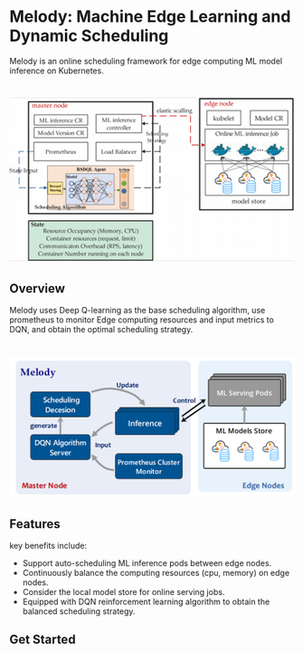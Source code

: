 # Melody: Machine Edge Learning and Dynamic Scheduling 
Melody is an online scheduling framework for 
edge computing ML model inference on Kubernetes. 
<h1 align="center">
    <img src="docs/img/overview.png" alt="logo" width="800">
</h1>

## Overview
Melody uses Deep Q-learning as the base scheduling algorithm, use prometheus to monitor Edge computing resources and input metrics to DQN, and obtain the optimal scheduling strategy.

<h1 align="center">
    <img src="docs/img/struct.png" alt="logo" width="800">
</h1>

## Features
key benefits include:
- Support auto-scheduling ML inference pods between edge nodes.
- Continuously balance the computing resources (cpu, memory) on edge nodes.
- Consider the local model store for online serving jobs.
- Equipped with DQN reinforcement learning algorithm to obtain the balanced scheduling strategy.

## Get Started